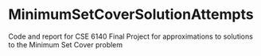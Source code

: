 # MinimumSetCoverSolutionAttempts
Code and report for CSE 6140 Final Project for approximations to solutions to the Minimum Set Cover problem

